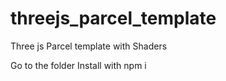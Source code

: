 # threejs_parcel_template
Three js Parcel template with Shaders

Go to the folder
Install with npm i 
